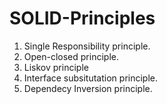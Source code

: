 # SOLID-Principles
1. Single Responsibility principle.
2. Open-closed principle.
3. Liskov principle
4. Interface subsitutation principle.
5. Dependecy Inversion principle.
